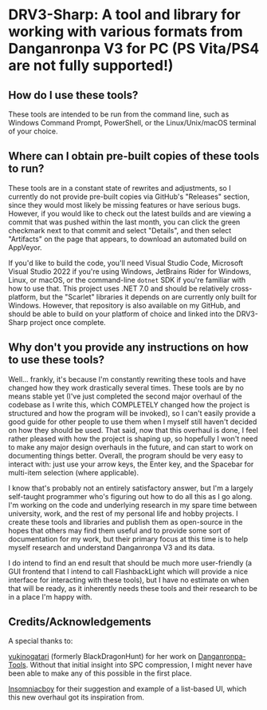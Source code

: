 # DRV3-Sharp: A tool and library for working with various formats from Danganronpa V3 for PC (PS Vita/PS4 are not fully supported!)

## How do I use these tools?
These tools are intended to be run from the command line, such as Windows Command Prompt, PowerShell, or the Linux/Unix/macOS terminal of your choice.

## Where can I obtain pre-built copies of these tools to run?
These tools are in a constant state of rewrites and adjustments, so I currently do not provide pre-built copies via GitHub's "Releases" section, since they would most likely be missing features or have serious bugs. However, if you would like to check out the latest builds and are viewing a commit that was pushed within the last month, you can click the green checkmark next to that commit and select "Details", and then select "Artifacts" on the page that appears, to download an automated build on AppVeyor.

If you'd like to build the code, you'll need Visual Studio Code, Microsoft Visual Studio 2022 if you're using Windows, JetBrains Rider for Windows, Linux, or macOS, or the command-line `dotnet` SDK if you're familiar with how to use that. This project uses .NET 7.0 and should be relatively cross-platform, but the "Scarlet" libraries it depends on are currently only built for Windows. However, that repository is also available on my GitHub, and should be able to build on your platform of choice and linked into the DRV3-Sharp project once complete.

## Why don't you provide any instructions on how to use these tools?
Well... frankly, it's because I'm constantly rewriting these tools and have changed how they work drastically several times. These tools are by no means stable yet (I've just completed the second major overhaul of the codebase as I write this, which COMPLETELY changed how the project is structured and how the program will be invoked), so I can't easily provide a good guide for other people to use them when I myself still haven't decided on how they should be used. That said, now that this overhaul is done, I feel rather pleased with how the project is shaping up, so hopefully I won't need to make any major design overhauls in the future, and can start to work on documenting things better. Overall, the program should be very easy to interact with: just use your arrow keys, the Enter key, and the Spacebar for multi-item selection (where applicable).

I know that's probably not an entirely satisfactory answer, but I'm a largely self-taught programmer who's figuring out how to do all this as I go along. I'm working on the code and underlying research in my spare time between university, work, and the rest of my personal life and hobby projects. I create these tools and libraries and publish them as open-source in the hopes that others may find them useful and to provide some sort of documentation for my work, but their primary focus at this time is to help myself research and understand Danganronpa V3 and its data.

I do intend to find an end result that should be much more user-friendly (a GUI frontend that I intend to call FlashbackLight which will provide a nice interface for interacting with these tools), but I have no estimate on when that will be ready, as it inherently needs these tools and their research to be in a place I'm happy with.

## Credits/Acknowledgements
A special thanks to:

[yukinogatari](https://github.com/yukinogatari) (formerly BlackDragonHunt) for her work on [Danganronpa-Tools](https://github.com/yukinogatari/Danganronpa-Tools). Without that initial insight into SPC compression, I might never have been able to make any of this possible in the first place.

[Insomniacboy](https://github.com/Insomniacboy) for their suggestion and example of a list-based UI, which this new overhaul got its inspiration from.

